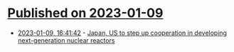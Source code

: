 # [Published on 2023-01-09](index.md)

* [2023-01-09, 16:41:42](https://news.ycombinator.com/item?id=34312338) - [Japan, US to step up cooperation in developing next-generation nuclear reactors](https://asianews.network/japan-us-to-step-up-cooperation-in-developing-next-generation-nuclear-reactors/)
